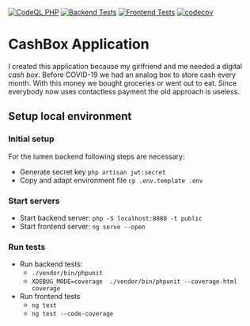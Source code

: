 [![CodeQL PHP](https://github.com/cayacdev/cashbox/actions/workflows/codeql-analysis.yml/badge.svg)](https://github.com/cayacdev/cashbox/actions/workflows/codeql-analysis.yml)
[![Backend Tests](https://github.com/cayacdev/cashbox/actions/workflows/backend_tests.yml/badge.svg)](https://github.com/cayacdev/cashbox/actions/workflows/backend_tests.yml)
[![Frontend Tests](https://github.com/cayacdev/cashbox/actions/workflows/frontend_tests.yml/badge.svg)](https://github.com/cayacdev/cashbox/actions/workflows/frontend_tests.yml)
[![codecov](https://codecov.io/gh/cayacdev/cashbox/branch/master/graph/badge.svg?token=SWJO8H1U9H)](https://codecov.io/gh/cayacdev/cashbox)

# CashBox Application 

I created this application because my girlfriend and me needed a digital *cash box*. Before COVID-19 we had an analog box to store cash every month. With this money we bought groceries or went out to eat. Since everybody now uses contactless payment the old approach is useless.

## Setup local environment

### Initial setup

For the lumen backend following steps are necessary:
* Generate secret key `php artisan jwt:secret`
* Copy and adapt environment file `cp .env.template .env`


### Start servers

* Start backend server: `php -S localhost:8080 -t public`
* Start frontend server: `ng serve --open`

### Run tests

* Run backend tests:
  * `./vendor/bin/phpunit`
  * `XDEBUG_MODE=coverage  ./vendor/bin/phpunit --coverage-html coverage`
* Run frontend tests
  * `ng test`
  * `ng test --code-coverage`
